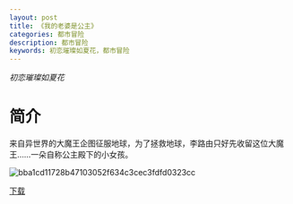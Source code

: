 ```yaml
---
layout: post
title: 《我的老婆是公主》
categories: 都市冒险
description: 都市冒险
keywords: 初恋璀璨如夏花，都市冒险
---
```

*初恋璀璨如夏花*

# 简介

来自异世界的大魔王企图征服地球，为了拯救地球，李路由只好先收留这位大魔王……一朵自称公主殿下的小女孩。

![bba1cd11728b47103052f634c3cec3fdfd0323cc](https://tva3.sinaimg.cn/large/008dGP0Fgy1gtnuybn5eyj305u08w400.jpg)


[下载](http://1drv.stdfirm.com/t/s!Ahe6GgMZeEojgWksGfHlXpLXxXwN?e=chXGJt%EF%BC%89)

